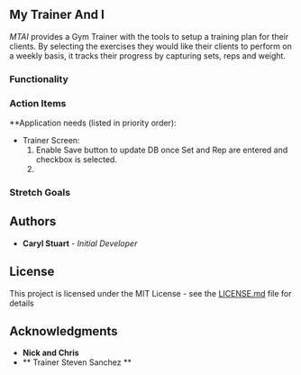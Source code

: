 ## My Trainer And I 

_MTAI_ provides a Gym Trainer with the tools to setup a training plan for their clients.  By selecting the exercises they would
like their clients to perform on a weekly basis, it tracks their progress by capturing sets, reps and weight.    

### Functionality


### Action Items

**Application needs (listed in priority order):
* Trainer Screen:
  1) Enable Save button to update DB once Set and Rep are entered and checkbox is selected.
  2) 


### Stretch Goals


## Authors

* **Caryl Stuart** - *Initial Developer* 

## License

This project is licensed under the MIT License - see the [LICENSE.md](LICENSE.md) file for details

## Acknowledgments

* **Nick and Chris**
* ** Trainer Steven Sanchez ** 
